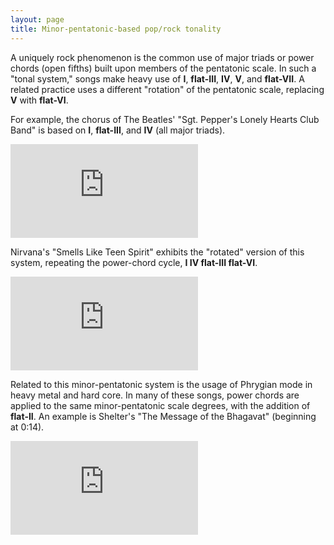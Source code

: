 ```yaml
---
layout: page
title: Minor-pentatonic-based pop/rock tonality
---
```


A uniquely rock phenomenon is the common use of major triads or power chords (open fifths) built upon members of the pentatonic scale. In such a "tonal system," songs make heavy use of **I**, **flat-III**, **IV**, **V**, and **flat-VII**. A related practice uses a different "rotation" of the pentatonic scale, replacing **V** with **flat-VI**.

For example, the chorus of The Beatles' "Sgt. Pepper's Lonely Hearts Club Band" is based on **I**, **flat-III**, and **IV** (all major triads). 

<iframe class="spotify" src="https://embed.spotify.com/?uri=spotify:track:4fUKE8EULjQdHF4zb0M8FO" frameborder="0" allowtransparency="true"></iframe>

Nirvana's "Smells Like Teen Spirit" exhibits the "rotated" version of this system, repeating the power-chord cycle, **I IV flat-III flat-VI**.

<iframe class="spotify" src="https://embed.spotify.com/?uri=spotify:track:5ghIJDpPoe3CfHMGu71E6T" frameborder="0" allowtransparency="true"></iframe>

Related to this minor-pentatonic system is the usage of Phrygian mode in heavy metal and hard core. In many of these songs, power chords are applied to the same minor-pentatonic scale degrees, with the addition of **flat-II**. An example is Shelter's "The Message of the Bhagavat" (beginning at 0:14).

<iframe class="spotify" src="https://embed.spotify.com/?uri=spotify:track:7otQ6jzuTljp0NurHHu57w" frameborder="0" allowtransparency="true"></iframe>